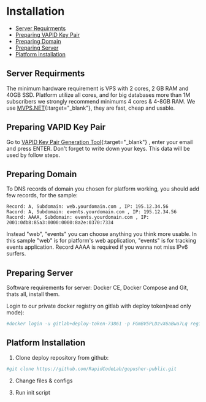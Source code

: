 # Installation

* [Server Requirments](#server-requirments)
* [Preparing VAPID Key Pair](#preparing-vapid-key-pair)
* [Preparing Domain](#preparing-domain)
* [Preparing Server](#preparing-server)
* [Platform installation](#platform-installation)


## Server Requirments

The minimum hardware requirement is VPS with 2 cores, 2 GB RAM and 40GB SSD. Platform utilize all cores, and for big databases more than 1M subscribers we strongly recommend minimums 4 cores & 4-8GB RAM. We use [MVPS.NET](https://www.mvps.net/?aff=5114){:target="_blank"}, they are fast, cheap and usable.

## Preparing VAPID Key Pair

Go to [VAPID Key Pair Generation Tool](https://vapid-keys.rapidcodelab.repl.run/){:target="_blank"} , enter your email and press ENTER. Don't forget to write down your keys. This data will be used by follow steps.

## Preparing Domain 

To DNS records of domain you chosen for platform working, you should add few records, for the sample: 

    Record: A, Subdomain: web.yourdomain.com , IP: 195.12.34.56 
    Racord: A, Subdomain: events.yourdomain.com , IP: 195.12.34.56
    Racord: AAAA, Subdomain: events.yourdomain.com , IP: 2001:0db8:85a3:0000:0000:8a2e:0370:7334


Instead "web", "events" you can choose anything you think more usable. In this sample "web" is for platform's web application, "events" is for tracking events application. Record AAAA is required if you wanna not miss IPv6 surfers.

## Preparing Server

Software requirements for server: Docker CE, Docker Compose and Git, thats all, install them.

Login to our private docker registry on gitlab with deploy token(read only mode):

```bash 
#docker login -u gitlab+deploy-token-73861 -p FGmBV5PLDzvX6aBwa7Lq registry.gitlab.com 
```



## Platform Installation

1. Clone deploy repository from github:

```bash
#git clone https://github.com/RapidCodeLab/gopusher-public.git
```

2. Change files & configs


3. Run init script



